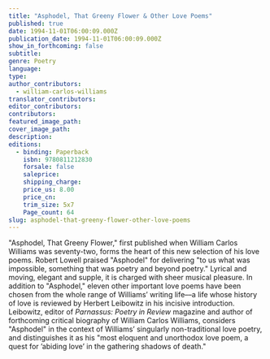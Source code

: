 ```yaml
---
title: "Asphodel, That Greeny Flower & Other Love Poems"
published: true
date: 1994-11-01T06:00:09.000Z
publication_date: 1994-11-01T06:00:09.000Z
show_in_forthcoming: false
subtitle:
genre: Poetry
language:
type:
author_contributors:
  - william-carlos-williams
translator_contributors:
editor_contributors:
contributors:
featured_image_path:
cover_image_path:
description:
editions:
  - binding: Paperback
    isbn: 9780811212830
    forsale: false
    saleprice:
    shipping_charge:
    price_us: 8.00
    price_cn:
    trim_size: 5x7
    Page_count: 64
slug: asphodel-that-greeny-flower-other-love-poems
---
```


"Asphodel, That Greeny Flower," first published when William Carlos Williams was seventy-two, forms the heart of this new selection of his love poems. Robert Lowell praised "Asphodel" for delivering "to us what was impossible, something that was poetry and beyond poetry." Lyrical and moving, elegant and supple, it is charged with sheer musical pleasure. In addition to "Asphodel," eleven other important love poems have been chosen from the whole range of Williams’ writing life––a life whose history of love is reviewed by Herbert Leibowitz in his incisive introduction. Leibowitz, editor of _Parnassus: Poetry in Review_ magazine and author of forthcoming critical biography of William Carlos Williams, considers "Asphodel" in the context of Williams’ singularly non-traditional love poetry, and distinguishes it as his "most eloquent and unorthodox love poem, a quest for ’abiding love’ in the gathering shadows of death."

